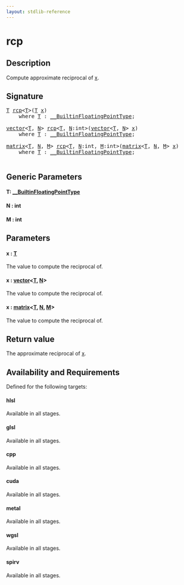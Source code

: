 ```yaml
---
layout: stdlib-reference
---
```


# rcp

## Description

Compute approximate reciprocal of <span class='code'><a href="rcp#decl-x" class="code_param">x</a></span>.



## Signature 

<pre>
<a href="rcp#typeparam-T" class="code_type">T</a> <a href="rcp">rcp</a>&lt;<a href="rcp#typeparam-T" class="code_type">T</a>&gt;(<a href="rcp#typeparam-T" class="code_type">T</a> <a href="rcp#decl-x" class="code_param">x</a>)
    <span class='code_keyword'>where</span> <a href="rcp#typeparam-T" class="code_type">T</a> : <a href="../interfaces/0_builtinfloatingpointtype-029hm/index" class="code_type">__BuiltinFloatingPointType</a>;

<a href="../types/vector/index" class="code_type">vector</a>&lt;<a href="rcp#typeparam-T" class="code_type">T</a>, <a href="rcp#decl-N" class="code_var">N</a>&gt; <a href="rcp">rcp</a>&lt;<a href="rcp#typeparam-T" class="code_type">T</a>, <a href="rcp#decl-N" class="code_var">N</a>:<span class="code_keyword">int</span>&gt;(<a href="../types/vector/index" class="code_type">vector</a>&lt;<a href="rcp#typeparam-T" class="code_type">T</a>, <a href="rcp#decl-N" class="code_var">N</a>&gt; <a href="rcp#decl-x" class="code_param">x</a>)
    <span class='code_keyword'>where</span> <a href="rcp#typeparam-T" class="code_type">T</a> : <a href="../interfaces/0_builtinfloatingpointtype-029hm/index" class="code_type">__BuiltinFloatingPointType</a>;

<a href="../types/matrix/index" class="code_type">matrix</a>&lt;<a href="rcp#typeparam-T" class="code_type">T</a>, <a href="rcp#decl-N" class="code_var">N</a>, <a href="rcp#decl-M" class="code_var">M</a>&gt; <a href="rcp">rcp</a>&lt;<a href="rcp#typeparam-T" class="code_type">T</a>, <a href="rcp#decl-N" class="code_var">N</a>:<span class="code_keyword">int</span>, <a href="rcp#decl-M" class="code_var">M</a>:<span class="code_keyword">int</span>&gt;(<a href="../types/matrix/index" class="code_type">matrix</a>&lt;<a href="rcp#typeparam-T" class="code_type">T</a>, <a href="rcp#decl-N" class="code_var">N</a>, <a href="rcp#decl-M" class="code_var">M</a>&gt; <a href="rcp#decl-x" class="code_param">x</a>)
    <span class='code_keyword'>where</span> <a href="rcp#typeparam-T" class="code_type">T</a> : <a href="../interfaces/0_builtinfloatingpointtype-029hm/index" class="code_type">__BuiltinFloatingPointType</a>;

</pre>

## Generic Parameters

####  <a id="typeparam-T"></a>T: [\_\_BuiltinFloatingPointType](../interfaces/0_builtinfloatingpointtype-029hm/index)
####  <a id="decl-N"></a>N  : int
####  <a id="decl-M"></a>M  : int

## Parameters

####  <a id="decl-x"></a>x  : [T](rcp#typeparam-T)
The value to compute the reciprocal of.

####  <a id="decl-x"></a>x  : [vector](../types/vector/index)\<[T](../types/vector/index#typeparam-T), [N](../types/vector/index#decl-N)\>
The value to compute the reciprocal of.

####  <a id="decl-x"></a>x  : [matrix](../types/matrix/index)\<[T](), [N](../types/matrix/index#decl-N), [M](../types/matrix/index#decl-M)\>
The value to compute the reciprocal of.


## Return value
The approximate reciprocal of <span class='code'><a href="rcp#decl-x" class="code_param">x</a></span>.


## Availability and Requirements

Defined for the following targets:

#### hlsl
Available in all stages.

#### glsl
Available in all stages.

#### cpp
Available in all stages.

#### cuda
Available in all stages.

#### metal
Available in all stages.

#### wgsl
Available in all stages.

#### spirv
Available in all stages.



